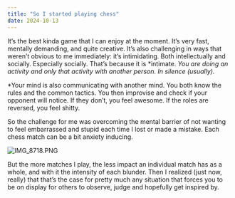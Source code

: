 ```yaml
---
title: "So I started playing chess"
date: 2024-10-13
---
```


It’s the best kinda game that I can enjoy at the moment. It’s very fast, mentally demanding, and quite creative. It’s also challenging in ways that weren’t obvious to me immediately: it’s intimidating. Both intellectually and socially. Especially socially. That’s because it is *intimate. *You are doing an activity and *only* that activity with another person. In silence (usually).*

*Your mind is also communicating with another mind. You both know the rules and the common tactics. You then improvise and check if your opponent will notice. If they don’t, you feel awesome. If the roles are reversed, you feel shitty.

So the challenge for me was overcoming the mental barrier of not wanting to feel embarrassed and stupid each time I lost or made a mistake. Each chess match can be a bit anxiety inducing.

![IMG_8718.PNG](/blog-images/39927-1.PNG)

But the more matches I play, the less impact an individual match has as a whole, and with it the intensity of each blunder. Then I realized (just now, really) that that’s the case for pretty much any situation that forces you to be on display for others to observe, judge and hopefully get inspired by.
